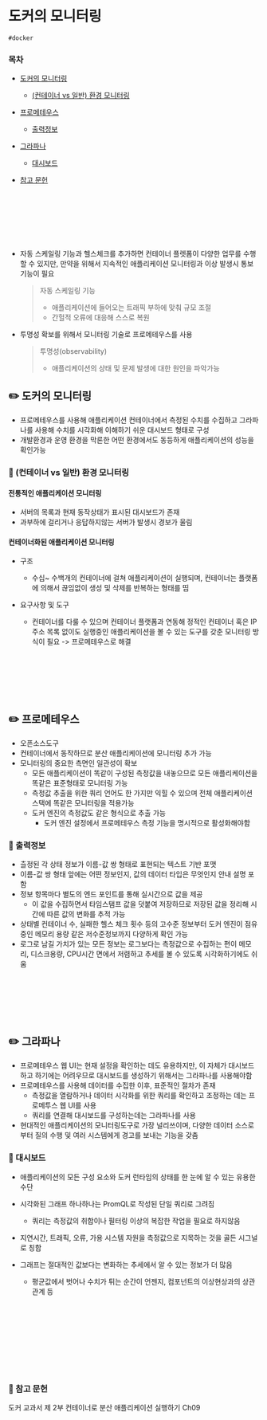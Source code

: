 # 도커의 모니터링

`#docker`

### 목차

- [도커의 모니터링](#✏️-도커의-모니터링)
  - [(컨테이너 vs 일반) 환경 모니터링](#🔎-컨테이너-vs-일반-환경-모니터링)
- [프로메테우스](#✏️-프로메테우스)
  - [출력정보](#🔎-출력정보)
- [그라파나](#✏️-그라파나)
  - [대시보드](#🔎-대시보드)
- [참고 문헌](#📖-참고-문헌)

  <div style="height:100px"></div>

- 자동 스케일링 기능과 헬스체크를 추가하면 컨테이너 플렛폼이 다양한 업무를 수행할 수 있지만, 만약을 위해서 지속적인 애플리케이션 모니터링과 이상 발생시 통보 기능이 필요

  > 자동 스케일링 기능
  >
  > - 애플리케이션에 들어오는 트래픽 부하에 맞춰 규모 조절
  > - 간헐적 오류에 대응해 스스로 복원

- 투명성 확보를 위해서 모니터링 기술로 프로메테우스를 사용
  > 투명성(observability)
  >
  > - 애플리케이션의 상태 및 문제 발생에 대한 원인을 파악가능

## ✏️ 도커의 모니터링

- 프로메테우스를 사용해 애플리케이션 컨테이너에서 측정된 수치를 수집하고 그라파나를 사용해 수치를 시각화해 이해하기 쉬운 대시보드 형태로 구성
- 개발환경과 운영 환경을 막론한 어떤 환경에서도 동등하게 애플리케이션의 성능을 확인가능

### 🔎 (컨테이너 vs 일반) 환경 모니터링

#### 전통적인 애플리케이션 모니터링

- 서버의 목록과 현재 동작상태가 표시된 대시보드가 존재
- 과부하에 걸리거나 응답하지않는 서버가 발생시 경보가 울림

#### 컨테이너화된 애플리케이션 모니터링

- 구조

  - 수십~ 수백개의 컨테이너에 걸쳐 애플리케이션이 실행되며, 컨테이너는 플랫폼에 의해서 끊임없이 생성 및 삭제를 반복하는 형태를 띰

- 요구사항 및 도구
  - 컨테이너를 다룰 수 있으며 컨테이너 플랫폼과 연동해 정적인 컨테이너 혹은 IP주소 목록 없이도 실행중인 애플리케이션을 볼 수 있는 도구를 갖춘 모니터링 방식이 필요 -> 프로메테우스로 해결
  <div style="height:100px"></div>

## ✏️ 프로메테우스

- 오픈소스도구
- 컨테이너에서 동작하므로 분산 애플리케이션에 모니터링 추가 가능
- 모니터링의 중요한 측면인 일관성이 확보
  - 모든 애플리케이션이 똑같이 구성된 측정값을 내놓으므로 모든 애플리케이션을 똑같은 표준형태로 모니터링 가능
  - 측정값 추출을 위한 쿼리 언어도 한 가지만 익힐 수 있으며 전체 애플리케이션 스택에 똑같은 모니터링을 적용가능
  - 도커 엔진의 측정값도 같은 형식으로 추출 가능
    - 도커 엔진 설정에서 프로메테우스 측정 기능을 명시적으로 활성화해야함

### 🔎 출력정보

- 츨정된 각 상태 정보가 이름-값 쌍 형태로 표현되는 텍스트 기반 포맷
- 이름-값 쌍 형태 앞에는 어떤 정보인지, 값의 데이터 타입은 무엇인지 안내 설명 포함
- 정보 항목마다 별도의 엔드 포인트를 통해 실시간으로 값을 제공
  - 이 값을 수집하면서 타임스탬프 값을 덧붙여 저장하므로 저장된 값을 정리해 시간에 따른 값의 변화를 추적 가능
- 상태별 컨테이너 수, 실패한 헬스 체크 횟수 등의 고수준 정보부터 도커 엔진이 점유 중인 메모리 용량 같은 저수준정보까지 다양하게 확인 가능
- 로그로 남길 가치가 있는 모든 정보는 로그보다는 측정값으로 수집하는 편이 메모리, 디스크용량, CPU시간 면에서 저렴하고 추세를 볼 수 있도록 시각화하기에도 쉬움
  <div style="height:100px"></div>

## ✏️ 그라파나

- 프로메테우스 웹 UI는 현재 설정을 확인하는 데도 유용하지만, 이 자체가 대시보드하고 하기에는 어려우므로 대시보드를 생성하기 위해서는 그라파나를 사용해야함
- 프로메테우스를 사용해 데이터를 수집한 이후, 표준적인 절차가 존재
  - 측정값을 열람하거나 데이터 시각화를 위한 쿼리를 확인하고 조정하는 데는 프로메투스 웹 UI를 사용
  - 쿼리를 연결해 대시보드를 구성하는데는 그라파나를 사용
- 현대적인 애플리케이션의 모니터링도구로 가장 널리쓰이며, 다양한 데이터 소스로부터 질의 수행 및 여러 시스템에게 경고를 보내는 기능을 갖춤

### 🔎 대시보드

- 애플리케이션의 모든 구성 요소와 도커 런타임의 상태를 한 눈에 알 수 있는 유용한 수단
- 시각화된 그래프 하나하나는 PromQL로 작성된 단일 쿼리로 그려짐
  - 쿼리는 측정값의 취합이나 필터링 이상의 복잡한 작업을 필요로 하지않음
- 지연시간, 트래픽, 오류, 가용 시스템 자원을 측정값으로 지목하는 것을 골든 시그널로 칭함
- 그래프는 절대적인 값보다는 변화하는 추세에서 알 수 있는 정보가 더 많음

  - 평균값에서 벗어나 수치가 튀는 순간이 언젠지, 컴포넌트의 이상현상과의 상관관계 등

  <div style="height:150px"></div>

### 📖 참고 문헌

도커 교과서 제 2부 컨테이너로 분산 애플리케이션 실행하기 Ch09
